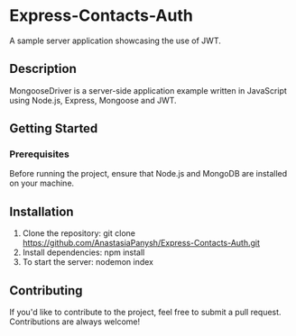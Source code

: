 # Express-Contacts-Auth
A sample server application showcasing the use of JWT.

## Description
MongooseDriver is a server-side application example written in JavaScript using Node.js, Express, Mongoose and JWT. 

## Getting Started
### Prerequisites
Before running the project, ensure that Node.js and MongoDB are installed on your machine.

## Installation
1. Clone the repository: git clone https://github.com/AnastasiaPanysh/Express-Contacts-Auth.git
2. Install dependencies: npm install 
3. To start the server: nodemon index     

## Contributing
If you'd like to contribute to the project, feel free to submit a pull request. Contributions are always welcome!
